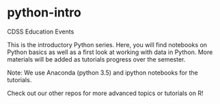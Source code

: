 # python-intro
CDSS Education Events

This is the introductory Python series. Here, you will find notebooks on Python basics as well as a first look at working with data in Python. More materials will be added as tutorials progress over the semester. 

Note: We use Anaconda (python 3.5) and ipython notebooks for the tutorials. 

Check out our other repos for more advanced topics or tutorials on R! 
